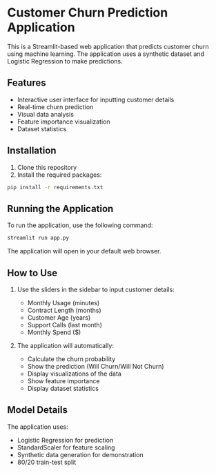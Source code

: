 # Customer Churn Prediction Application

This is a Streamlit-based web application that predicts customer churn using machine learning. The application uses a synthetic dataset and Logistic Regression to make predictions.

## Features

- Interactive user interface for inputting customer details
- Real-time churn prediction
- Visual data analysis
- Feature importance visualization
- Dataset statistics

## Installation

1. Clone this repository
2. Install the required packages:
```bash
pip install -r requirements.txt
```

## Running the Application

To run the application, use the following command:
```bash
streamlit run app.py
```

The application will open in your default web browser.

## How to Use

1. Use the sliders in the sidebar to input customer details:
   - Monthly Usage (minutes)
   - Contract Length (months)
   - Customer Age (years)
   - Support Calls (last month)
   - Monthly Spend ($)

2. The application will automatically:
   - Calculate the churn probability
   - Show the prediction (Will Churn/Will Not Churn)
   - Display visualizations of the data
   - Show feature importance
   - Display dataset statistics

## Model Details

The application uses:
- Logistic Regression for prediction
- StandardScaler for feature scaling
- Synthetic data generation for demonstration
- 80/20 train-test split 